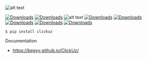 ![alt text](https://i.imgur.com/JodvWCx.jpg)


[![Downloads](https://github.com/begyy/clickuz-test/workflows/Django%20CI/badge.svg)](https://github.com/begyy/clickuz-test/actions/runs/94721320)
[![Downloads](https://pepy.tech/badge/clickuz)](https://pepy.tech/project/clickuz)
![alt text](https://img.shields.io/badge/code%20style-black-000000.svg)
[![Downloads](https://img.shields.io/pypi/v/clickuz)](https://pypi.org/project/ClickUz)
[![Downloads](https://black.readthedocs.io/en/stable/_static/license.svg)](https://github.com/begyy/ClickUz/blob/master/LICENSE)
[![Downloads](https://img.shields.io/badge/docs-passing-green)](https://begyy.github.io/ClickUz/)
[![Downloads](https://img.shields.io/badge/telegram-djangouzb-green)](https://t.me/djangouzb)
[![Downloads](https://img.shields.io/badge/author-begyy-green)](https://t.me/begyy)

```console
$ pip install clickuz
```

Documentation
* https://begyy.github.io/ClickUz/
